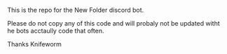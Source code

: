This is the repo for the New Folder discord bot.

Please do not copy any of this code and will probaly not be updated witht he bots acctaully code that often.

Thanks
Knifeworm
